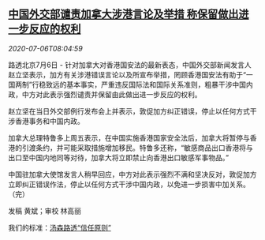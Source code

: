 <!--1594023812000-->
[中国外交部谴责加拿大涉港言论及举措 称保留做出进一步反应的权利](https://cn.reuters.com/article/china-mofa-canada-hk-response-0706-idCNKBS2470T7)
------

<div><i>2020-07-06T08:04:59</i></div><div class="StandardArticleBody_body"><p>路透北京7月6日 - 针对加拿大对香港国安法的最新表态，中国外交部新闻发言人赵立坚表示，加方有关涉港错误言论以及所宣布举措，罔顾香港国安法有助于“一国两制”行稳致远的基本事实，严重违反国际法和国际关系准则，粗暴干涉中国内政，中方对此表示强烈谴责并保留由此做出进一步反应的权利。 </p><p>赵立坚在当日外交部例行发布会上并表示，敦促加方纠正错误，停止以任何方式干涉香港事务和中国内政。 </p><p>加拿大总理特鲁多上周五表示，在中国实施香港国家安全法后，加拿大将暂停与香港的引渡条约，并可能采取措施增加移民。特鲁多还称，“敏感商品出口香港将与出口至中国内地同等对待，加拿大将立即禁止向香港出口敏感军事物品。” </p><p>中国驻加拿大使馆发言人稍早回应，中方对此表示强烈不满和坚决反对，敦促加方立即纠正错误作法，停止以任何方式干涉中国内政，以免进一步损害中加关系。（完）       </p><div class="Attribution_container"><div class="Attribution_attribution"><p class="Attribution_content">发稿 黄斌；审校 林高丽</p></div></div><div class="StandardArticleBody_trustBadgeContainer"><span class="StandardArticleBody_trustBadgeTitle">我们的标准：</span><span class="trustBadgeUrl"><a href="https://www.thomsonreuters.cn/content/dam/openweb/documents/pdf/china/brochures/about-us-1.pdf">汤森路透“信任原则”</a></span></div></div>
